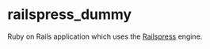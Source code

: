 # railspress_dummy

Ruby on Rails application which uses the [Railspress](https://github.com/TrueSoft/railspress) engine.


